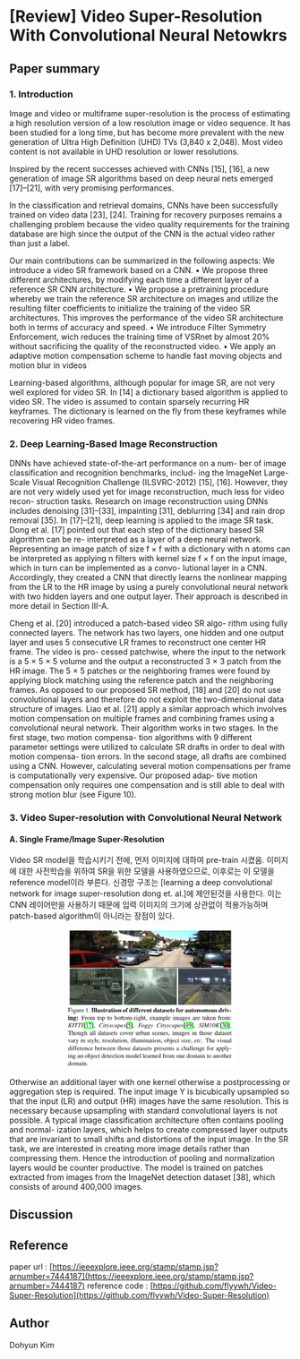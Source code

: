 # [Review] Video Super-Resolution With Convolutional Neural Netowkrs

## Paper summary

### 1. Introduction
Image and video or multiframe super-resolution is the process of estimating a high resolution version of a low resolution image or video sequence. It has been studied for a long time, but has become more prevalent with the new generation of Ultra High Definition (UHD) TVs (3,840 x 2,048). Most video content is not available in UHD resolution or lower resolutions. 

Inspired by the recent successes achieved with CNNs [15], [16], a new generation of image SR algorithms based on deep neural nets emerged [17]–[21], with very promising performances.

In the classification and retrieval domains, CNNs have been
successfully trained on video data [23], [24]. Training for recovery purposes remains a challenging problem because the video quality requirements for the training database are high since the output of the CNN is the actual video rather than just a label.

Our main contributions can be summarized in the following aspects:
We introduce a video SR framework based on a CNN.
• We propose three different architectures, by modifying
each time a different layer of a reference SR CNN
architecture.
• We propose a pretraining procedure whereby we train
the reference SR architecture on images and utilize the
resulting filter coefficients to initialize the training of the
video SR architectures. This improves the performance of
the video SR architecture both in terms of accuracy and
speed.
• We introduce Filter Symmetry Enforcement, wich
reduces the training time of VSRnet by almost 20%
without sacrificing the quality of the reconstructed video.
• We apply an adaptive motion compensation scheme to
handle fast moving objects and motion blur in videos

Learning-based algorithms, although popular for image SR, are not very well
explored for video SR. In [14] a dictionary based algorithm is
applied to video SR. The video is assumed to contain sparsely
recurring HR keyframes. The dictionary is learned on the fly
from these keyframes while recovering HR video frames.

### 2. Deep Learning-Based Image Reconstruction
DNNs have achieved state-of-the-art performance on a num-
ber of image classification and recognition benchmarks, includ-
ing the ImageNet Large-Scale Visual Recognition Challenge
(ILSVRC-2012) [15], [16]. However, they are not very widely
used yet for image reconstruction, much less for video recon-
struction tasks. Research on image reconstruction using DNNs
includes denoising [31]–[33], impainting [31], deblurring [34]
and rain drop removal [35]. In [17]–[21], deep learning is
applied to the image SR task. Dong et al. [17] pointed out
that each step of the dictionary based SR algorithm can be re-
interpreted as a layer of a deep neural network. Representing an
image patch of size f × f with a dictionary with n atoms can
be interpreted as applying n filters with kernel size f × f on
the input image, which in turn can be implemented as a convo-
lutional layer in a CNN. Accordingly, they created a CNN that
directly learns the nonlinear mapping from the LR to the HR
image by using a purely convolutional neural network with two
hidden layers and one output layer. Their approach is described
in more detail in Section III-A.

Cheng et al. [20] introduced a patch-based video SR algo-
rithm using fully connected layers. The network has two layers,
one hidden and one output layer and uses 5 consecutive LR
frames to reconstruct one center HR frame. The video is pro-
cessed patchwise, where the input to the network is a 5 × 5 × 5
volume and the output a reconstructed 3 × 3 patch from the HR
image. The 5 × 5 patches or the neighboring frames were found
by applying block matching using the reference patch and the
neighboring frames. As opposed to our proposed SR method,
[18] and [20] do not use convolutional layers and therefore do
not exploit the two-dimensional data structure of images.
Liao et al. [21] apply a similar approach which involves
motion compensation on multiple frames and combining
frames using a convolutional neural network. Their algorithm
works in two stages. In the first stage, two motion compensa-
tion algorithms with 9 different parameter settings were utilized
to calculate SR drafts in order to deal with motion compensa-
tion errors. In the second stage, all drafts are combined using a
CNN. However, calculating several motion compensations per
frame is computationally very expensive. Our proposed adap-
tive motion compensation only requires one compensation and
is still able to deal with strong motion blur (see Figure 10).


### 3. Video Super-resolution with Convolutional Neural Network
#### A. Single Frame/Image Super-Resolution
Video SR model을 학습시키기 전에, 먼저 이미지에 대하여 pre-train 시켰음.
이미지에 대한 사전학습을 위하여 SR을 위한 모델을 사용하였으므로, 이후로는 이 모델을 reference model이라 부른다.
신경망 구조는 [learning a deep convolutional network for image super-resolution dong et. al.]에 제안된것을 사용한다. 이는 CNN 레이어만을 사용하기 때문에 입력 이미지의 크기에 상관없이 적용가능하며 patch-based algorithm이 아니라는 장점이 있다.

<p align="center">
<img src="https://raw.githubusercontent.com/ppooiiuuyh/-Papers-References/master/%5Breviewed%5D%20domain%20adaptive%20faster%20r-cnn%20for%20object%20detection%20in%20the%20wild/fig1.png" width="300">
</p>


Otherwise an additional layer with one kernel otherwise a postprocessing or
aggregation step is required. The input image Y is bicubically
upsampled so that the input (LR) and output (HR) images have
the same resolution. This is necessary because upsampling with
standard convolutional layers is not possible. A typical image
classification architecture often contains pooling and normal-
ization layers, which helps to create compressed layer outputs
that are invariant to small shifts and distortions of the input
image. In the SR task, we are interested in creating more image
details rather than compressing them. Hence the introduction of
pooling and normalization layers would be counter productive.
The model is trained on patches extracted from images from
the ImageNet detection dataset [38], which consists of around
400,000 images.




## Discussion


## Reference
paper url : [https://ieeexplore.ieee.org/stamp/stamp.jsp?arnumber=7444187](https://ieeexplore.ieee.org/stamp/stamp.jsp?arnumber=7444187)
reference code : [https://github.com/flyywh/Video-Super-Resolution](https://github.com/flyywh/Video-Super-Resolution)



## Author
Dohyun Kim